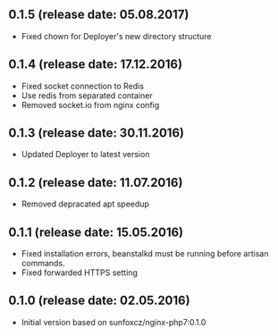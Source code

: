 ## 0.1.5 (release date: 05.08.2017)

 * Fixed chown for Deployer's new directory structure

## 0.1.4 (release date: 17.12.2016)

 * Fixed socket connection to Redis
 * Use redis from separated container
 * Removed socket.io from nginx config

## 0.1.3 (release date: 30.11.2016)

 * Updated Deployer to latest version

## 0.1.2 (release date: 11.07.2016)

 * Removed depracated apt speedup

## 0.1.1 (release date: 15.05.2016)

 * Fixed installation errors, beanstalkd must be running before artisan commands.
 * Fixed forwarded HTTPS setting

## 0.1.0 (release date: 02.05.2016)

 * Initial version based on sunfoxcz/nginx-php7:0.1.0
